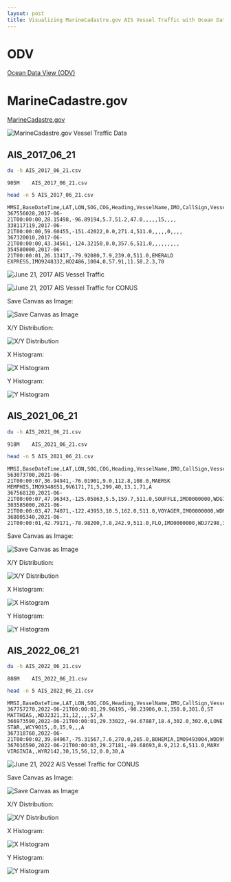 ```yaml
---
layout: post
title: Visualizing MarineCadastre.gov AIS Vessel Traffic with Ocean Data View (ODV)
---
```


# ODV

[Ocean Data View (ODV)](https://odv.awi.de/)

# MarineCadastre.gov

[MarineCadastre.gov](https://marinecadastre.gov/)

![MarineCadastre.gov Vessel Traffic Data](/images/ODV/MarineCadastre-gov-Vessel-Traffic-Data.png)

## AIS_2017_06_21

```bash
du -h AIS_2017_06_21.csv
```

```
905M    AIS_2017_06_21.csv
```

```bash
head -n 5 AIS_2017_06_21.csv
```

```
MMSI,BaseDateTime,LAT,LON,SOG,COG,Heading,VesselName,IMO,CallSign,VesselType,Status,Length,Width,Draft,Cargo
367556028,2017-06-21T00:00:00,28.15498,-96.89194,5.7,51.2,47.0,,,,,15,,,,
338117119,2017-06-21T00:00:00,59.60455,-151.42022,0.0,271.4,511.0,,,,,0,,,,
367320010,2017-06-21T00:00:00,43.34561,-124.32150,0.0,357.6,511.0,,,,,,,,,
354580000,2017-06-21T00:00:01,26.13417,-79.92080,7.9,239.0,511.0,EMERALD EXPRESS,IMO9248332,HO2486,1004,0,57.91,11.58,2.3,70
```

![June 21, 2017 AIS Vessel Traffic](/images/ODV/AIS_2017_06_21_ODV.png)

![June 21, 2017 AIS Vessel Traffic for CONUS](/images/ODV/AIS_2017_06_21_ODV_CONUS.png)

Save Canvas as Image:

![Save Canvas as Image](/images/ODV/AIS_2017_06_21_Canvas.png)

X/Y Distribution:

![X/Y Distribution](/images/ODV/AIS_2017_06_21_XY_distribution.png)

X Histogram:

![X Histogram](/images/ODV/AIS_2017_06_21_X_Histogram.png)

Y Histogram:

![Y Histogram](/images/ODV/AIS_2017_06_21_Y_Histogram.png)

## AIS_2021_06_21

```bash
du -h AIS_2021_06_21.csv
```

```
918M    AIS_2021_06_21.csv
```

```bash
head -n 5 AIS_2021_06_21.csv
```

```
MMSI,BaseDateTime,LAT,LON,SOG,COG,Heading,VesselName,IMO,CallSign,VesselType,Status,Length,Width,Draft,Cargo,TransceiverClass
563073700,2021-06-21T00:00:07,36.94941,-76.01901,9.0,112.8,108.0,MAERSK MEMPHIS,IMO9348651,9V6171,71,5,299,40,13.1,71,A
367568120,2021-06-21T00:00:07,47.96343,-125.05863,5.5,159.7,511.0,SOUFFLE,IMO0000000,WDG7519,36,,10,3,,,B
303585000,2021-06-21T00:00:03,47.74071,-122.43953,10.5,162.0,511.0,VOYAGER,IMO0000000,WDM2014,37,,28,7,,,B
368005340,2021-06-21T00:00:01,42.79171,-78.98200,7.8,242.9,511.0,FLO,IMO0000000,WDJ7298,36,,13,6,,,B
```

Save Canvas as Image:

![Save Canvas as Image](/images/ODV/AIS_2021_06_21_Canvas.png)

X/Y Distribution:

![X/Y Distribution](/images/ODV/AIS_2021_06_21_XY_distribution.png)

X Histogram:

![X Histogram](/images/ODV/AIS_2021_06_21_X_Histogram.png)

Y Histogram:

![Y Histogram](/images/ODV/AIS_2021_06_21_Y_Histogram.png)

## AIS_2022_06_21

```bash
du -h AIS_2022_06_21.csv
```

```
886M    AIS_2022_06_21.csv
```

```bash
head -n 5 AIS_2022_06_21.csv
```

```
MMSI,BaseDateTime,LAT,LON,SOG,COG,Heading,VesselName,IMO,CallSign,VesselType,Status,Length,Width,Draft,Cargo,TransceiverClass
367757270,2022-06-21T00:00:01,29.96195,-90.23906,0.1,358.0,301.0,ST MATTHIAS,,WDJ2321,31,12,,,,57,A
366973590,2022-06-21T00:00:01,29.33022,-94.67887,18.4,302.0,302.0,LONE STAR,,WCY9015,,0,15,9,,,A
367318760,2022-06-21T00:00:02,39.84967,-75.31567,7.6,270.0,265.0,BOHEMIA,IMO9493004,WDD9977,31,0,30,10,4.0,32,A
367016590,2022-06-21T00:00:03,29.27181,-89.68693,8.9,212.6,511.0,MARY VIRGINIA,,WYR2142,30,15,56,12,0.0,30,A
```

![June 21, 2022 AIS Vessel Traffic for CONUS](/images/ODV/AIS_2022_06_21_ODV_CONUS.png)

Save Canvas as Image:

![Save Canvas as Image](/images/ODV/AIS_2022_06_21_Canvas.png)

X/Y Distribution:

![X/Y Distribution](/images/ODV/AIS_2022_06_21_XY_distribution.png)

X Histogram:

![X Histogram](/images/ODV/AIS_2022_06_21_X_Histogram.png)

Y Histogram:

![Y Histogram](/images/ODV/AIS_2022_06_21_Y_Histogram.png)